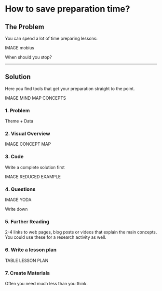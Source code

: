 
# How to save preparation time?

## The Problem

You can spend a lot of time preparing lessons:

IMAGE mobius

When should you stop?

----

## Solution

Here you find tools that get your preparation straight to the point.


IMAGE MIND MAP CONCEPTS

### 1. Problem

Theme + Data

### 2. Visual Overview

IMAGE CONCEPT MAP

### 3. Code

Write a complete solution first

IMAGE REDUCED EXAMPLE

### 4. Questions

IMAGE YODA

Write down 

### 5. Further Reading

2-4 links to web pages, blog posts or videos that explain the main concepts.
You could use these for a research activity as well.

### 6. Write a lesson plan
TABLE LESSON PLAN

### 7. Create Materials

Often you need much less than you think.

